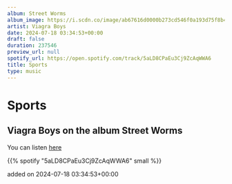 ```yaml
---
album: Street Worms
album_image: https://i.scdn.co/image/ab67616d0000b273cd546f0a193d75f8b48a4c72
artist: Viagra Boys
date: 2024-07-18 03:34:53+00:00
draft: false
duration: 237546
preview_url: null
spotify_url: https://open.spotify.com/track/5aLD8CPaEu3Cj9ZcAqWWA6
title: Sports
type: music
---
```



# Sports

## Viagra Boys on the album Street Worms

You can listen [here](https://open.spotify.com/track/5aLD8CPaEu3Cj9ZcAqWWA6)

{{% spotify "5aLD8CPaEu3Cj9ZcAqWWA6" small %}}

added on 2024-07-18 03:34:53+00:00